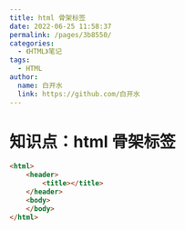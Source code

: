 ```yaml
---
title: html 骨架标签
date: 2022-06-25 11:58:37
permalink: /pages/3b8550/
categories:
  - 《HTML》笔记
tags:
  - HTML
author: 
  name: 白开水
  link: https://github.com/白开水
---
```

# 知识点：html 骨架标签

```html
<html>
    <header>
        <title></title>
    </header>
    <body>
    </body>
</html>
```